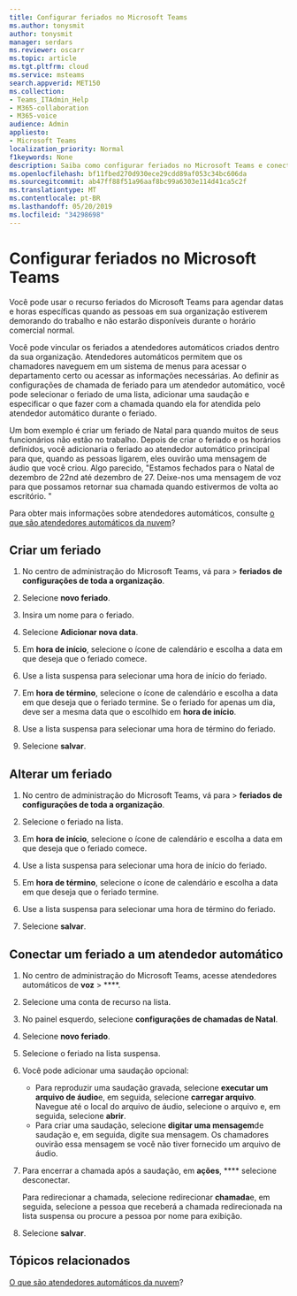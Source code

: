 ```yaml
---
title: Configurar feriados no Microsoft Teams
ms.author: tonysmit
author: tonysmit
manager: serdars
ms.reviewer: oscarr
ms.topic: article
ms.tgt.pltfrm: cloud
ms.service: msteams
search.appverid: MET150
ms.collection:
- Teams_ITAdmin_Help
- M365-collaboration
- M365-voice
audience: Admin
appliesto:
- Microsoft Teams
localization_priority: Normal
f1keywords: None
description: Saiba como configurar feriados no Microsoft Teams e conectá-los ao atendedor automático.
ms.openlocfilehash: bf11fbed270d930ece29cdd89af053c34bc606da
ms.sourcegitcommit: ab47ff88f51a96aaf8bc99a6303e114d41ca5c2f
ms.translationtype: MT
ms.contentlocale: pt-BR
ms.lasthandoff: 05/20/2019
ms.locfileid: "34298698"
---
```

# <a name="set-up-holidays-in-microsoft-teams"></a>Configurar feriados no Microsoft Teams

Você pode usar o recurso feriados do Microsoft Teams para agendar datas e horas específicas quando as pessoas em sua organização estiverem demorando do trabalho e não estarão disponíveis durante o horário comercial normal. 

Você pode vincular os feriados a atendedores automáticos criados dentro da sua organização. Atendedores automáticos permitem que os chamadores naveguem em um sistema de menus para acessar o departamento certo ou acessar as informações necessárias. Ao definir as configurações de chamada de feriado para um atendedor automático, você pode selecionar o feriado de uma lista, adicionar uma saudação e especificar o que fazer com a chamada quando ela for atendida pelo atendedor automático durante o feriado.

Um bom exemplo é criar um feriado de Natal para quando muitos de seus funcionários não estão no trabalho. Depois de criar o feriado e os horários definidos, você adicionaria o feriado ao atendedor automático principal para que, quando as pessoas ligarem, eles ouvirão uma mensagem de áudio que você criou. Algo parecido, "Estamos fechados para o Natal de dezembro de 22nd até dezembro de 27. Deixe-nos uma mensagem de voz para que possamos retornar sua chamada quando estivermos de volta ao escritório. "

Para obter mais informações sobre atendedores automáticos, consulte [o que são atendedores automáticos da nuvem](what-are-phone-system-auto-attendants.md)?  

## <a name="create-a-holiday"></a>Criar um feriado

1. No centro de administração do Microsoft Teams, vá para > **feriados** **de configurações de toda a organização**.

2. Selecione **novo feriado**.

3. Insira um nome para o feriado.

4. Selecione **Adicionar nova data**.

5. Em **hora de início**, selecione o ícone de calendário e escolha a data em que deseja que o feriado comece.

6. Use a lista suspensa para selecionar uma hora de início do feriado.

7. Em **hora de término**, selecione o ícone de calendário e escolha a data em que deseja que o feriado termine. Se o feriado for apenas um dia, deve ser a mesma data que o escolhido em **hora de início**.

8. Use a lista suspensa para selecionar uma hora de término do feriado.

9. Selecione **salvar**.

## <a name="change-a-holiday"></a>Alterar um feriado

1. No centro de administração do Microsoft Teams, vá para > **feriados** **de configurações de toda a organização**.

2. Selecione o feriado na lista.

3. Em **hora de início**, selecione o ícone de calendário e escolha a data em que deseja que o feriado comece.

4. Use a lista suspensa para selecionar uma hora de início do feriado.

5. Em **hora de término**, selecione o ícone de calendário e escolha a data em que deseja que o feriado termine. 

6. Use a lista suspensa para selecionar uma hora de término do feriado.

7. Selecione **salvar**.

## <a name="connect-a-holiday-to-an-auto-attendant"></a>Conectar um feriado a um atendedor automático

1. No centro de administração do Microsoft Teams, acesse atendedores automáticos de **voz** > ****.
2. Selecione uma conta de recurso na lista.
3. No painel esquerdo, selecione **configurações de chamadas de Natal**.
4. Selecione **novo feriado**.
5. Selecione o feriado na lista suspensa.
6. Você pode adicionar uma saudação opcional:
    - Para reproduzir uma saudação gravada, selecione **executar um arquivo de áudio**e, em seguida, selecione **carregar arquivo**. Navegue até o local do arquivo de áudio, selecione o arquivo e, em seguida, selecione **abrir**.
    - Para criar uma saudação, selecione **digitar uma mensagem**de saudação e, em seguida, digite sua mensagem. Os chamadores ouvirão essa mensagem se você não tiver fornecido um arquivo de áudio.
7. Para encerrar a chamada após a saudação, em **ações**, **** selecione desconectar. 

    Para redirecionar a chamada, selecione redirecionar **chamada**e, em seguida, selecione a pessoa que receberá a chamada redirecionada na lista suspensa ou procure a pessoa por nome para exibição.
8. Selecione **salvar**.

## <a name="related-topics"></a>Tópicos relacionados

[O que são atendedores automáticos da nuvem](what-are-phone-system-auto-attendants.md)?